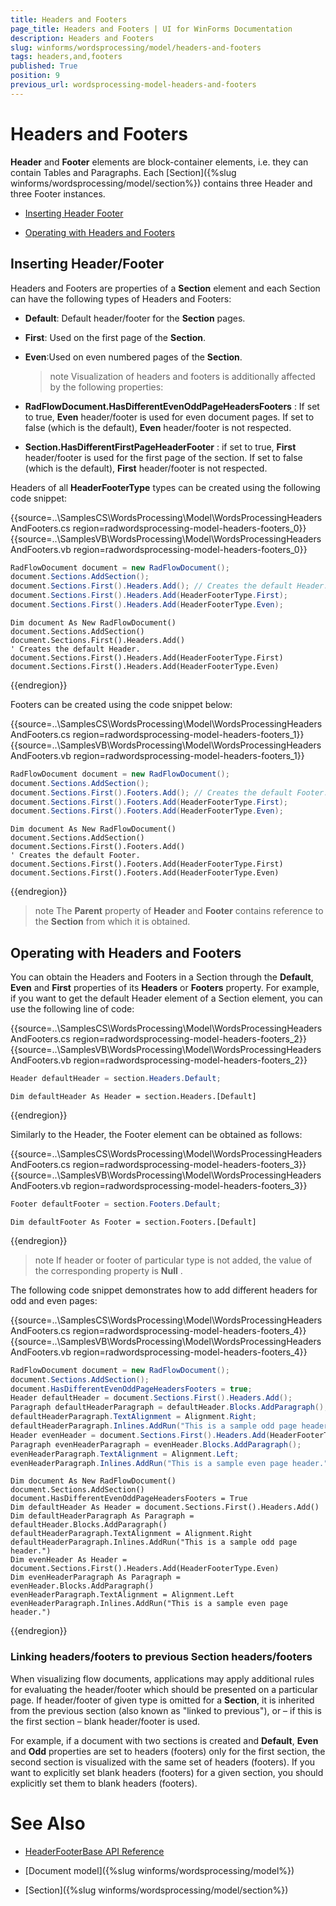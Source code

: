 ```yaml
---
title: Headers and Footers
page_title: Headers and Footers | UI for WinForms Documentation
description: Headers and Footers
slug: winforms/wordsprocessing/model/headers-and-footers
tags: headers,and,footers
published: True
position: 9
previous_url: wordsprocessing-model-headers-and-footers
---
```


# Headers and Footers

__Header__ and __Footer__ elements are block-container elements, i.e. they can contain Tables and Paragraphs. Each [Section]({%slug winforms/wordsprocessing/model/section%}) contains three Header and three Footer instances.

* [Inserting Header Footer](#inserting-header/footer)

* [Operating with Headers and Footers ](#operating-with-headers-and-footers)

## Inserting Header/Footer

Headers and Footers are properties of a __Section__ element and each Section can have the following types of Headers and Footers:

* __Default__: Default header/footer for the __Section__ pages.
            

* __First__: Used on the first page of the __Section__.
            

* __Even__:Used on even numbered pages of the __Section__.

    >note Visualization of headers and footers is additionally affected by the following properties:
    >

*  __RadFlowDocument.HasDifferentEvenOddPageHeadersFooters__ : If set to true, __Even__ header/footer is used for even document pages. If set to false (which is the default), __Even__ header/footer is
                not respected.
*  __Section.HasDifferentFirstPageHeaderFooter__ : if set to true, __First__ header/footer is  used for the first page of the section. If set to false (which is the default), __First__ header/footer is not respected.

Headers of all __HeaderFooterType__ types can be created using the following code snippet:

{{source=..\SamplesCS\WordsProcessing\Model\WordsProcessingHeadersAndFooters.cs region=radwordsprocessing-model-headers-footers_0}} 
{{source=..\SamplesVB\WordsProcessing\Model\WordsProcessingHeadersAndFooters.vb region=radwordsprocessing-model-headers-footers_0}} 

````C#
RadFlowDocument document = new RadFlowDocument();
document.Sections.AddSection();
document.Sections.First().Headers.Add(); // Creates the default Header.
document.Sections.First().Headers.Add(HeaderFooterType.First);
document.Sections.First().Headers.Add(HeaderFooterType.Even);

````
````VB.NET
Dim document As New RadFlowDocument()
document.Sections.AddSection()
document.Sections.First().Headers.Add()
' Creates the default Header.
document.Sections.First().Headers.Add(HeaderFooterType.First)
document.Sections.First().Headers.Add(HeaderFooterType.Even)

````

{{endregion}} 

Footers can be created using the code snippet below:

{{source=..\SamplesCS\WordsProcessing\Model\WordsProcessingHeadersAndFooters.cs region=radwordsprocessing-model-headers-footers_1}} 
{{source=..\SamplesVB\WordsProcessing\Model\WordsProcessingHeadersAndFooters.vb region=radwordsprocessing-model-headers-footers_1}} 

````C#
RadFlowDocument document = new RadFlowDocument();
document.Sections.AddSection();
document.Sections.First().Footers.Add(); // Creates the default Footer.
document.Sections.First().Footers.Add(HeaderFooterType.First);
document.Sections.First().Footers.Add(HeaderFooterType.Even);

````
````VB.NET
Dim document As New RadFlowDocument()
document.Sections.AddSection()
document.Sections.First().Footers.Add()
' Creates the default Footer.
document.Sections.First().Footers.Add(HeaderFooterType.First)
document.Sections.First().Footers.Add(HeaderFooterType.Even)

````

{{endregion}} 

>note The __Parent__ property of __Header__ and __Footer__ contains reference to the __Section__ from which it is obtained.
>


## Operating with Headers and Footers

You can obtain the Headers and Footers in a Section through the __Default__, __Even__ and __First__ properties of its __Headers__ or __Footers__ property. For example, if you want to get the default Header element of a Section element, you can use the following line of code:

{{source=..\SamplesCS\WordsProcessing\Model\WordsProcessingHeadersAndFooters.cs region=radwordsprocessing-model-headers-footers_2}} 
{{source=..\SamplesVB\WordsProcessing\Model\WordsProcessingHeadersAndFooters.vb region=radwordsprocessing-model-headers-footers_2}} 

````C#
Header defaultHeader = section.Headers.Default;

````
````VB.NET
Dim defaultHeader As Header = section.Headers.[Default]

````

{{endregion}} 

Similarly to the Header, the Footer element can be obtained as follows:

{{source=..\SamplesCS\WordsProcessing\Model\WordsProcessingHeadersAndFooters.cs region=radwordsprocessing-model-headers-footers_3}} 
{{source=..\SamplesVB\WordsProcessing\Model\WordsProcessingHeadersAndFooters.vb region=radwordsprocessing-model-headers-footers_3}} 

````C#
Footer defaultFooter = section.Footers.Default;

````
````VB.NET
Dim defaultFooter As Footer = section.Footers.[Default]

````

{{endregion}}

>note If header or footer of particular type is not added, the value of the corresponding property is __Null__ .
>

The following code snippet demonstrates how to add different headers for odd and even pages:

{{source=..\SamplesCS\WordsProcessing\Model\WordsProcessingHeadersAndFooters.cs region=radwordsprocessing-model-headers-footers_4}} 
{{source=..\SamplesVB\WordsProcessing\Model\WordsProcessingHeadersAndFooters.vb region=radwordsprocessing-model-headers-footers_4}} 

````C#
RadFlowDocument document = new RadFlowDocument();
document.Sections.AddSection();
document.HasDifferentEvenOddPageHeadersFooters = true;
Header defaultHeader = document.Sections.First().Headers.Add();
Paragraph defaultHeaderParagraph = defaultHeader.Blocks.AddParagraph();
defaultHeaderParagraph.TextAlignment = Alignment.Right;
defaultHeaderParagraph.Inlines.AddRun("This is a sample odd page header.");
Header evenHeader = document.Sections.First().Headers.Add(HeaderFooterType.Even);
Paragraph evenHeaderParagraph = evenHeader.Blocks.AddParagraph();
evenHeaderParagraph.TextAlignment = Alignment.Left;
evenHeaderParagraph.Inlines.AddRun("This is a sample even page header.");

````
````VB.NET
Dim document As New RadFlowDocument()
document.Sections.AddSection()
document.HasDifferentEvenOddPageHeadersFooters = True
Dim defaultHeader As Header = document.Sections.First().Headers.Add()
Dim defaultHeaderParagraph As Paragraph = defaultHeader.Blocks.AddParagraph()
defaultHeaderParagraph.TextAlignment = Alignment.Right
defaultHeaderParagraph.Inlines.AddRun("This is a sample odd page header.")
Dim evenHeader As Header = document.Sections.First().Headers.Add(HeaderFooterType.Even)
Dim evenHeaderParagraph As Paragraph = evenHeader.Blocks.AddParagraph()
evenHeaderParagraph.TextAlignment = Alignment.Left
evenHeaderParagraph.Inlines.AddRun("This is a sample even page header.")

````

{{endregion}} 

### Linking headers/footers to previous Section headers/footers

When visualizing flow documents, applications may apply additional rules for evaluating the header/footer which should be presented on a particular page. If header/footer of given type is omitted for a __Section__, it is inherited from the previous section (also known as "linked to previous"), or – if this is the first section – blank header/footer is used.
            

For example, if a document with two sections is created and __Default__, __Even__ and   __Odd__ properties are set to headers (footers) only for the first section, the second section is visualized with the  same set of headers (footers). If you want to explicitly set blank headers (footers) for a given section, you should explicitly set them to blank headers (footers).

# See Also

 * [HeaderFooterBase API Reference](http://www.telerik.com/help/winforms/allmembers_t_telerik_windows_documents_flow_model_headerfooterbase.html)

 * [Document model]({%slug winforms/wordsprocessing/model%})

 * [Section]({%slug winforms/wordsprocessing/model/section%})
